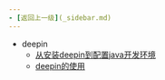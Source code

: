 ```yaml
---
- [返回上一级](_sidebar.md)
---
```

- deepin
  - [从安装deepin到配置java开发环境](others/deepin/001.md)
  - [deepin的使用](others/deepin/deepin的使用.md)


